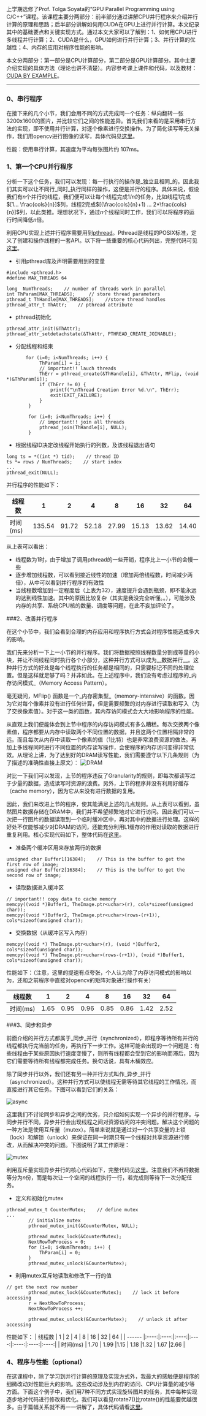 ﻿上学期选修了Prof. Tolga Soyata的“GPU Parallel Programming using C/C++”课程。该课程主要分两部分：前半部分通过讲解CPU并行程序来介绍并行计算的原理和思路；后半部分讲解如何用CUDA在GPU上进行并行计算。本文纪录其中的基础要点和关键实现方式。通过本文大家可以了解到：1、如何用CPU进行多线程并行计算；2、CUDA是什么，GPU如何进行并行计算；3、并行计算的优越性；4、内存的应用对程序性能的影响。

本文分两部分：第一部分是CPU计算部分，第二部分是GPU计算部分。其中主要介绍实现的具体方法（理论也讲不清楚）。内容参考课上课件和代码，以及教材：[CUDA BY EXAMPLE](https://developer.nvidia.com/cuda-example)。

----------

### 0、串行程序

在接下来的几个小节，我们会用不同的方式完成同一个任务：纵向翻转一张3200x1600的图片，并比较它们之间的性能差异。首先我们来看的是采用串行方法的实现，即不使用并行计算，对逐个像素进行交换操作。为了简化读写等无关操作，我们用opencv进行图像的读写，具体代码见[这里](https://github.com/xyang35/course-GPU/blob/master/CPU/0/imflip.c)。

性能：使用串行计算，其速度为平均每张图片约 107ms。

### 1、第一个CPU并行程序

分析一下这个任务，我们可以发现：每一行执行的操作是_独立且相同_的。因此我们其实可以让不同行_同时_执行同样的操作，这便是并行的程序。具体来说，假设我们有$n$个并行的线程，我们便可以让每个线程完成$1/n$的任务，比如线程1完成$[1... \frac{cols}{n}]$列，线程2完成$[(\frac{cols}{n}+1) ... 2*\frac{cols}{n}]$列，以此类推。理想状况下，通过$n$个线程同时工作，我们可以将程序的运行时间降低$n$倍。

利用CPU实现上述并行程序需要用到[pthread](https://zh.wikipedia.org/wiki/POSIX线程)。Pthread是线程的POSIX标准，定义了创建和操作线程的一套API。以下将一些重要的核心代码列出，完整代码可见[这里](https://github.com/xyang35/course-GPU/blob/master/CPU/1/imflipP.c)。

 - 引用pthread库及声明需要用到的变量
 

```
#include <pthread.h>
#define MAX_THREADS 64

long  NumThreads;    // number of threads work in parallel
int ThParam[MAX_THREADS];     // store thread parameters
pthread_t ThHandle[MAX_THREADS];    //store thread handles
pthread_attr_t ThAttr;    // pthread attribute
```

  - pthread初始化
  

```
pthread_attr_init(&ThAttr);
pthread_attr_setdetachstate(&ThAttr, PTHREAD_CREATE_JOINABLE);
```

  - 分配线程和结束
  

```
       for (i=0; i<NumThreads; i++) {
            ThParam[i] = i;
            // important!! lauch threads
            ThErr = pthread_create(&ThHandle[i], &ThAttr, MFlip, (void *)&ThParam[i]);
            if (ThErr != 0) {
                printf("\nThread Creation Error %d.\n", ThErr);
                exit(EXIT_FAILURE);
            }
        }

        for (i=0; i<NumThreads; i++) {
            // important!! join all threads
            pthread_join(ThHandle[i], NULL);
        }

```

  - 根据线程ID决定改线程开始执行的列数，及该线程退出语句
  

```
long ts = *((int *) tid);    // thread ID
ts *= rows / NumThreads;    // start index
...
pthread_exit(NULL);
```

并行程序的性能如下：

| 线程数 | 1 | 2 | 4 | 8 | 16 | 32 | 64 |
| ------ |:----:|:----:|:----:|:----:|:----:|:----:|:----:|
| 时间(ms) | 135.54 | 91.72 |52.18 | 27.99 |15.13 | 13.62 |14.40 |
从上表可以看出：

 - 线程数为1时，由于增加了调用pthread的一些开销，程序比上一小节的会慢一些
 - 逐步增加线程数，可以看到接近线性的加速（增加两倍线程数，时间减少两倍），从中可以看到并行程序的有效性
 - 当线程数增加到一定程度后（上表为32），速度提升会遇到瓶颈，即不能永远的达到线性加速。其中的原因比较复杂（其实是我没完全听懂。。），可能涉及内存的共享、系统CPU核的数量、调度等问题，在此不妄加评论了。

###2、改善并行程序

在这个小节中，我们会看到合理的内存应用和程序执行方式会对程序性能造成多大的影响。

我们先来分析一下上一小节的并行程序。我们将数据按照线程数量分割成等量的小块，并让不同线程同时执行各个小部分，这种并行方式可以成为__数据并行__。这种并行方式的好处是每个线程执行的任务都是相同的，只需要标记不同的处理位置。但是这样就足够了吗？并非如此。在上述程序中，我们没有考虑过程序的_内存访问模式_（Memory Access Pattern）。

毫无疑问，MFlip() 函数是一个_内存密集型_（memory-intensive）的函数。因为它对每个像素并没有进行任何计算，但是需要频繁的对内存进行读取和写入（为了交换像素值）。对于这一类的函数，其内存访问模式会大大地影响程序的性能。

从直观上我们便能体会到上节中程序的内存访问模式有多么糟糕。每次交换两个像素值，程序都要从内存中读取两个不同位置的数据，并且这两个位置相隔非常的远。而且每次从内存中读取一个像素的值（1比特）也是非常浪费资源的做法。再加上多线程同时进行不同位置的内存读写操作，会使程序的内存访问变得非常低效。从理论上讲，为了达到好的DRAM读写性能，我们需要遵守以下几条规则（为了描述的准确性直接上原文）：
![DRAM](http://img.blog.csdn.net/20160125023157443)

对比一下我们可以发现，上节的程序违反了Granularity的规则，即每次都读写过于少量的数据，造成读写时资源的浪费。另外，上节的程序并没有利用好缓存（cache memory），因为它从来没有进行数据的复用。

因此，我们来改进上节的程序，使其能满足上述的几点规则。从上表可以看到，虽然图片数据存储在DRAM中，我们并不希望频繁地对它进行访问。因此我们可以一次把一行图片的数据读取到一个临时缓冲区中，再对其中的数据进行处理。这样的好处不仅能够减少对DRAM的访问，还能充分利用L1缓存的作用对读取的数据进行重复利用。核心实现代码如下，整体代码在[这里](https://github.com/xyang35/course-GPU/blob/master/CPU/2/imflipPM.c)。

 - 准备两个缓冲区用来存放两行的数据

```
unsigned char Buffer1[16384];    // This is the buffer to get the first row of image;
unsigned char Buffer2[16384];    // This is the buffer to get the second row of image;
```

 - 读取数据进入缓冲区

```
// important!! copy data to cache memory
memcpy((void *)Buffer1, TheImage.ptr<uchar>(r), cols*sizeof(unsigned char));
memcpy((void *)Buffer2, TheImage.ptr<uchar>(rows-(r+1)), cols*sizeof(unsigned char));
```

 - 交换数据（从缓冲区写入内存）

```
memcpy((void *) TheImage.ptr<uchar>(r), (void *)Buffer2, cols*sizeof(unsigned char));
memcpy((void *) TheImage.ptr<uchar>(rows-(r+1)), (void *)Buffer1, cols*sizeof(unsigned char));
```

性能如下：（注意，这里的提速有点夸张，个人认为除了内存访问模式的影响以为，还和之前程序中直接对opencv的矩阵对象进行操作有关）

| 线程数 | 1 | 2 | 4 | 8 | 16 | 32 | 64 |
| ------ |:----:|:----:|:----:|:----:|:----:|:----:|:----:|
| 时间(ms) | 1.65 | 0.95 |0.96 | 0.85 |0.86 | 1.42 |2.52 |


###3、同步和异步

前面介绍的并行方式都属于_同步_并行（synchronized），即程序等待所有并行的线程都执行完当前的任务，再执行下一步工作。这样可能会出现的一个问题是：有些线程由于某些原因执行速度变慢了，则所有线程都会受到它的影响而滞后，因为它们需要等待所有线程都完成任务。换句话说，具有木桶效应。

除了同步并行以外，我们还有另一种并行方式叫作_异步_并行（asynchronized）。这种并行方式可以使线程无需等待其它线程的工作情况，而直接进行其它任务。下图可以看到它们的关系：

![async](http://img.blog.csdn.net/20160125030933884)

这里我们不讨论同步和异步之间的优劣，只介绍如何实现一个异步的并行程序。与同步并行不同，异步并行会出现线程之间对资源访问的冲突问题。解决这个问题的一种方法是使用互斥量（mutex）。简单来说就是通过对一个共享变量的上锁（lock）和解锁（unlock）来保证在同一时期只有一个线程对共享资源进行修改，从而解决冲突的问题。下图说明了其工作原理：

![mutex](http://img.blog.csdn.net/20160125031515804)

利用互斥量实现异步并行的核心代码如下，完整代码见[这里](https://github.com/xyang35/course-GPU/blob/master/CPU/3/Async_imflipPM.c)。注意我们不再将数据等分为$n$份，而是每次让一个空闲的线程执行一行，若完成则等待下一次分配任务。

 - 定义和初始化mutex
 

```
pthread_mutex_t CounterMutex;    // define mutex
...
		// initialize mutex
        pthread_mutex_init(&CounterMutex, NULL);

        pthread_mutex_lock(&CounterMutex);
        NextRowToProcess = 0;
        for (i=0; i<NumThreads; i++) {
            ThParam[i] = 0;
        }
        pthread_mutex_unlock(&CounterMutex);
```

 - 利用mutex互斥地读取和修改下一行的值

```
// get the next row number
        pthread_mutex_lock(&CounterMutex);    // lock it before accessing
        r = NextRowToProcess;
        NextRowToProcess ++;

        pthread_mutex_unlock(&CounterMutex);    // unlock it after accessing

```

性能如下：
| 线程数 | 1 | 2 | 4 | 8 | 16 | 32 | 64 |
| ------ |:----:|:----:|:----:|:----:|:----:|:----:|:----:|
| 时间(ms) | 1.70 | 1.99 |1.15 | 1.18 |1.32 | 1.67 |2.66 |

### 4、程序与性能（optional）

在这课程中，除了学习到并行计算的原理及实现方式外，我最大的感触便是程序的细微改动对性能巨大的影响。这些改动涉及到内存的访问、CPU计算量的减少等方面。下面这个例子中，我们用7种不同方式实现旋转图片的任务，其中每种实现逐步地对代码进行修改和优化。我们可以看见rotate7()比rotate()的性能要优越很多。由于篇幅关系就不再一一讲解了，具体代码请看[这里](https://github.com/xyang35/course-GPU/blob/master/CPU/4/imrotateMC.c)。